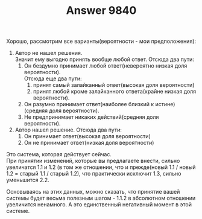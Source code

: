 ﻿---
title: "Answer 9840"
se.owner.user_id: 337682
se.owner.display_name: "Miron"
se.owner.link: "https://ru.meta.stackoverflow.com/users/337682/miron"
se.answer_id: 9840
se.question_id: 9835
se.post_type: answer
se.score: -2
se.is_accepted: False
---
<p>Хорошо, рассмотрим все варианты(вероятности - мои предположения):</p>

<ol>
<li>Автор не нашел решения.<br>
Значит ему выгодно принять вообще любой ответ. Отсюда два пути: 

<ol>
<li>Он бездумно принимает любой ответ(невероятно низкая доля вероятности).<br>
Отсюда еще два пути:

<ol>
<li>принят самый залайканный ответ(высокая доля вероятности)</li>
<li>принят любой кроме залайканного ответа(крайне низкая доля вероятности).</li>
</ol></li>
<li>Он разумно принимает ответ(наиболее близкий к истине)(средняя доля вероятности).</li>
<li>Не предпринимает никаких действий(средняя доля вероятности).</li>
</ol></li>
<li>Автор нашел решение. Отсюда два пути:

<ol>
<li>Он принимает ответ(высокая доля вероятности)</li>
<li>Он не принимает ответ(низкая доля вероятности)</li>
</ol></li>
</ol>

<p>Это система, которая действует сейчас.<br>
При принятии изменений, которые вы предлагаете внести, сильно увеличатся 1.1 и 1.2 (в том же отношении, что и прежде(новый 1.1 / новый 1.2 = старый 1.1 / старый 1.2), что практически исключит 1.3, сильно уменьшится 2.2.</p>

<p>Основываясь на этих данных, можно сказать, что принятие вашей системы будет весьма полезным шагом - 1.1.2 в абсолютном отношении увеличится ненамного. А это единственный негативный момент в этой системе.</p>

